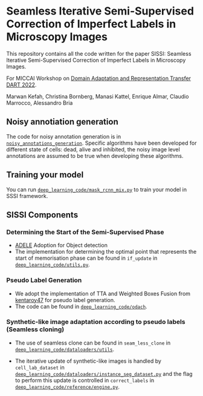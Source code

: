 # Seamless Iterative Semi-Supervised Correction of Imperfect Labels in Microscopy Images

This repository contains all the code written for the paper SISSI: Seamless Iterative Semi-Supervised Correction of Imperfect Labels in Microscopy Images.


For MICCAI Workshop on [Domain Adaptation and Representation Transfer DART 2022](https://sites.google.com/view/dart2022/home).


Marwan Kefah, Christina Bornberg, Manasi Kattel, Enrique Almar, Claudio Marrocco, Alessandro Bria

## Noisy annotiation generation

The code for noisy annotation generation is in [`noisy_annotations_generation`](https://github.com/marwankefah/cell-segmentation/tree/master/noisy_annotations_generation). Specific algorithms have been developed for different state of cells: dead, alive and inhibited, the noisy image level annotations are assumed to be true when developing these algorithms.  

## Training your model

You can run [`deep_learning_code/mask_rcnn_mix.py`](https://github.com/marwankefah/cell-segmentation/blob/master/deep_learning_code/mask_rcnn_mix.py) to train your model in SSSI framework.

## SISSI Components
### Determining the Start of the Semi-Supervised Phase
- [ADELE](https://github.com/Kangningthu/ADELE) Adoption for Object detection
- The implementation for determining the optimal point
that represents the start of memorisation phase can be found in `if_update` in [`deep_learning_code/utils.py`](cytotoxicity_classification/Classifier.pyhttps://github.com/marwankefah/cell-segmentation/blob/a0ba82a8362ca814c92abd223533d3dbb35e19c2/deep_learning_code/reference/utils.py ).


### Pseudo Label Generation 
- We adopt the implementation of TTA and Weighted Boxes Fusion from [kentaroy47](https://github.com/kentaroy47/ODA-Object-Detection-ttA) for pseudo label generation.
- The code can be found in [`deep_learning_code/odach`](https://github.com/marwankefah/cell-segmentation/tree/a0ba82a8362ca814c92abd223533d3dbb35e19c2/deep_learning_code/odach).
  
### Synthetic-like image adaptation according to pseudo labels (Seamless cloning)

- The use of seamless clone can be found in `seam_less_clone` in [`deep_learning_code/dataloaders/utils`](https://github.com/marwankefah/cell-segmentation/blob/a0ba82a8362ca814c92abd223533d3dbb35e19c2/deep_learning_code/dataloaders/utils.py).


- The iterative update of synthetic-like images is handled by `cell_lab_dataset` in [`deep_learning_code/dataloaders/instance_seg_dataset.py`](https://github.com/marwankefah/cell-segmentation/blob/a0ba82a8362ca814c92abd223533d3dbb35e19c2/deep_learning_code/dataloaders/instance_seg_dataset.py) and the flag to perform this update is controlled in `correct_labels` in [`deep_learning_code/reference/engine.py`](https://github.com/marwankefah/cell-segmentation/blob/a0ba82a8362ca814c92abd223533d3dbb35e19c2/deep_learning_code/reference/engine.py).